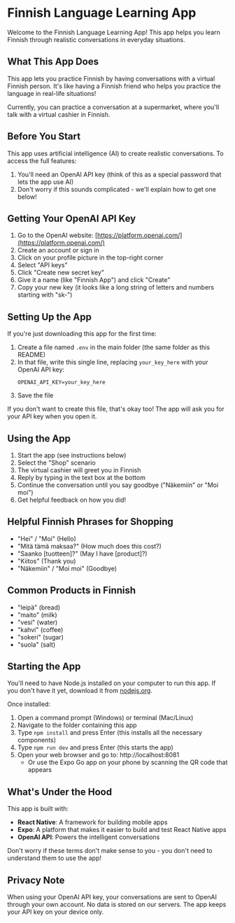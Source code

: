 # Finnish Language Learning App

Welcome to the Finnish Language Learning App! This app helps you learn Finnish through realistic conversations in everyday situations.

## What This App Does

This app lets you practice Finnish by having conversations with a virtual Finnish person. It's like having a Finnish friend who helps you practice the language in real-life situations!

Currently, you can practice a conversation at a supermarket, where you'll talk with a virtual cashier in Finnish.

## Before You Start

This app uses artificial intelligence (AI) to create realistic conversations. To access the full features:

1. You'll need an OpenAI API key (think of this as a special password that lets the app use AI)
2. Don't worry if this sounds complicated - we'll explain how to get one below!

## Getting Your OpenAI API Key

1. Go to the OpenAI website: [https://platform.openai.com/](https://platform.openai.com/)
2. Create an account or sign in
3. Click on your profile picture in the top-right corner
4. Select "API keys"
5. Click "Create new secret key"
6. Give it a name (like "Finnish App") and click "Create"
7. Copy your new key (it looks like a long string of letters and numbers starting with "sk-")

## Setting Up the App

If you're just downloading this app for the first time:

1. Create a file named `.env` in the main folder (the same folder as this README)
2. In that file, write this single line, replacing `your_key_here` with your OpenAI API key:
   ```
   OPENAI_API_KEY=your_key_here
   ```
3. Save the file

If you don't want to create this file, that's okay too! The app will ask you for your API key when you open it.

## Using the App

1. Start the app (see instructions below)
2. Select the "Shop" scenario
3. The virtual cashier will greet you in Finnish
4. Reply by typing in the text box at the bottom
5. Continue the conversation until you say goodbye ("Näkemiin" or "Moi moi")
6. Get helpful feedback on how you did!

## Helpful Finnish Phrases for Shopping

- "Hei" / "Moi" (Hello)
- "Mitä tämä maksaa?" (How much does this cost?)
- "Saanko [tuotteen]?" (May I have [product]?)
- "Kiitos" (Thank you)
- "Näkemiin" / "Moi moi" (Goodbye)

## Common Products in Finnish

- "leipä" (bread)
- "maito" (milk)
- "vesi" (water)
- "kahvi" (coffee)
- "sokeri" (sugar)
- "suola" (salt)

## Starting the App

You'll need to have Node.js installed on your computer to run this app. If you don't have it yet, download it from [nodejs.org](https://nodejs.org/).

Once installed:

1. Open a command prompt (Windows) or terminal (Mac/Linux)
2. Navigate to the folder containing this app
3. Type `npm install` and press Enter (this installs all the necessary components)
4. Type `npm run dev` and press Enter (this starts the app)
5. Open your web browser and go to: http://localhost:8081
   - Or use the Expo Go app on your phone by scanning the QR code that appears

## What's Under the Hood

This app is built with:

- **React Native**: A framework for building mobile apps
- **Expo**: A platform that makes it easier to build and test React Native apps
- **OpenAI API**: Powers the intelligent conversations

Don't worry if these terms don't make sense to you - you don't need to understand them to use the app!

## Privacy Note

When using your OpenAI API key, your conversations are sent to OpenAI through your own account. No data is stored on our servers. The app keeps your API key on your device only. 